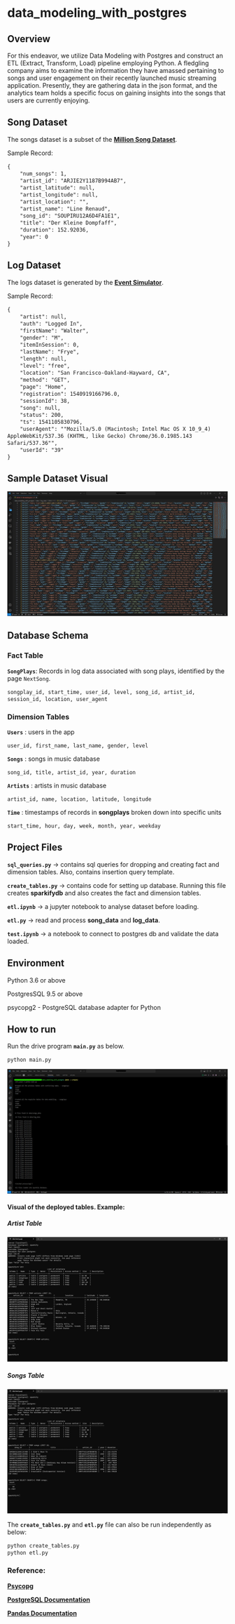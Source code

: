 # __data_modeling_with_postgres__

## **Overview**

For this endeavor, we utilize Data Modeling with Postgres and construct an ETL (Extract, Transform, Load) pipeline employing Python. A fledgling company aims to examine the information they have amassed pertaining to songs and user engagement on their recently launched music streaming application. Presently, they are gathering data in the json format, and the analytics team holds a specific focus on gaining insights into the songs that users are currently enjoying.

## **Song Dataset**
The songs dataset is a subset of the [**Million Song Dataset**](http://millionsongdataset.com/).

Sample Record:
```
{
    "num_songs": 1,
    "artist_id": "ARJIE2Y1187B994AB7",
    "artist_latitude": null,
    "artist_longitude": null,
    "artist_location": "",
    "artist_name": "Line Renaud",
    "song_id": "SOUPIRU12A6D4FA1E1",
    "title": "Der Kleine Dompfaff",
    "duration": 152.92036,
    "year": 0
}
```

## **Log Dataset**
The logs dataset is generated by the [**Event Simulator**](https://github.com/Interana/eventsim).

Sample Record:
```
{
    "artist": null,
    "auth": "Logged In",
    "firstName": "Walter",
    "gender": "M",
    "itemInSession": 0,
    "lastName": "Frye",
    "length": null,
    "level": "free",
    "location": "San Francisco-Oakland-Hayward, CA",
    "method": "GET",
    "page": "Home",
    "registration": 1540919166796.0,
    "sessionId": 38,
    "song": null,
    "status": 200,
    "ts": 1541105830796,
    "userAgent": ""Mozilla/5.0 (Macintosh; Intel Mac OS X 10_9_4) AppleWebKit/537.36 (KHTML, like Gecko) Chrome/36.0.1985.143 Safari/537.36"",
    "userId": "39"
}
```

## **Sample Dataset Visual**

![Alt text](ScreenShots/4_data_source.jpg)

## **Database Schema**

### **Fact Table**
**`SongPlays`**: Records in log data associated with song plays, identified by the page `NextSong`.

```
songplay_id, start_time, user_id, level, song_id, artist_id, session_id, location, user_agent
```

### **Dimension Tables**
**`Users`** : users in the app
```
user_id, first_name, last_name, gender, level
```
**`Songs`** : songs in music database
```
song_id, title, artist_id, year, duration
```
**`Artists`** : artists in music database
```
artist_id, name, location, latitude, longitude
```
**`Time`** : timestamps of records in  **songplays**  broken down into specific units
```
start_time, hour, day, week, month, year, weekday
```

## **Project Files**

**`sql_queries.py`** -> contains sql queries for dropping and  creating fact and dimension tables. Also, contains insertion query template.

**`create_tables.py`** -> contains code for setting up database. Running this file creates **sparkifydb** and also creates the fact and dimension tables.

**`etl.ipynb`** -> a jupyter notebook to analyse dataset before loading. 

**`etl.py`** -> read and process **song_data** and **log_data**.

**`test.ipynb`** -> a notebook to connect to postgres db and validate the data loaded.

## **Environment** 
Python 3.6 or above

PostgresSQL 9.5 or above

psycopg2 - PostgreSQL database adapter for Python


## **How to run**

Run the drive program **`main.py`** as below.
```
python main.py
```

![Alt text](ScreenShots/3_processed_output.jpg)

#### Visual of the deployed tables. Example:

##### Artist Table

![Alt text](ScreenShots/1_artists.jpg)

##### Songs Table

![Alt text](ScreenShots/2_songs.jpg)

The **`create_tables.py`** and **`etl.py`** file can also be run independently as below:
```
python create_tables.py 
python etl.py 
```

 ### **Reference:**
[**Psycopg**](http://initd.org/psycopg/docs/)

[**PostgreSQL Documentation**](https://www.postgresql.org/docs/)

[**Pandas Documentation**](https://pandas.pydata.org/pandas-docs/stable/)
